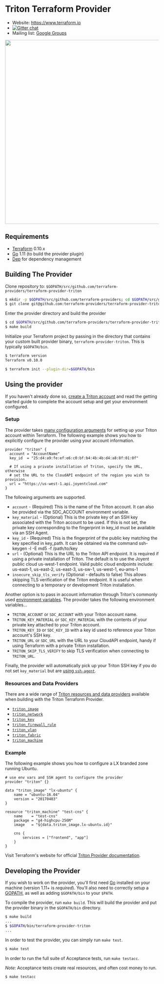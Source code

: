 Triton Terraform Provider
=========================

- Website: https://www.terraform.io
- [![Gitter chat](https://badges.gitter.im/hashicorp-terraform/Lobby.png)](https://gitter.im/hashicorp-terraform/Lobby)
- Mailing list: [Google Groups](http://groups.google.com/group/terraform-tool)

<img src="https://cdn.rawgit.com/hashicorp/terraform-website/master/content/source/assets/images/logo-hashicorp.svg" width="600px">

Requirements
------------

-	[Terraform](https://www.terraform.io/downloads.html) 0.10.x
-	[Go](https://golang.org/doc/install) 1.11 (to build the provider plugin)
-   [Dep](https://github.com/golang/dep#setup) for dependency management

Building The Provider
---------------------

Clone repository to: `$GOPATH/src/github.com/terraform-providers/terraform-provider-triton`

```sh
$ mkdir -p $GOPATH/src/github.com/terraform-providers; cd $GOPATH/src/github.com/terraform-providers
$ git clone git@github.com:terraform-providers/terraform-provider-triton
```

Enter the provider directory and build the provider

```sh
$ cd $GOPATH/src/github.com/terraform-providers/terraform-provider-triton
$ make build
```

Initialize your Terraform project by passing in the directory that contains your custom built provider binary, `terraform-provider-triton`. This is typically `$GOPATH/bin`.

```sh
$ terraform version
Terraform v0.10.0

$ terraform init --plugin-dir=$GOPATH/bin
```

Using the provider
------------------

If you haven't already done so, [create a Triton account](https://docs.joyent.com/public-cloud/getting-started) and read the getting started guide to complete the account setup and get your environment configured.

### Setup ###

The provider takes [many configuration arguments](https://www.terraform.io/docs/providers/triton/index.html#argument-reference) for setting up your Triton account within Terraform. The following example shows you how to explicitly configure the provider using your account information.

```hcl
provider "triton" {
  account = "AccountName"
  key_id  = "25:d4:a9:fe:ef:e6:c0:bf:b4:4b:4b:d4:a8:8f:01:0f"

  # If using a private installation of Triton, specify the URL, otherwise
  # set the URL to the CloudAPI endpoint of the region you wish to provision.
  url = "https://us-west-1.api.joyentcloud.com"
}
```

The following arguments are supported.

- `account` - (Required) This is the name of the Triton account. It can also be provided via the SDC_ACCOUNT environment variable.
- `key_material` - (Optional) This is the private key of an SSH key associated with the Triton account to be used. If this is not set, the private key corresponding to the fingerprint in key_id must be available via an SSH Agent.
- `key_id` - (Required) This is the fingerprint of the public key matching the key specified in key_path. It can be obtained via the command ssh-keygen -l -E md5 -f /path/to/key
- `url` - (Optional) This is the URL to the Triton API endpoint. It is required if using a private installation of Triton. The default is to use the Joyent public cloud us-west-1 endpoint. Valid public cloud endpoints include: us-east-1, us-east-2, us-east-3, us-sw-1, us-west-1, eu-ams-1
- `insecure_skip_tls_verify` (Optional - defaults to false) This allows skipping TLS verification of the Triton endpoint. It is useful when connecting to a temporary or development Triton installation.

Another option is to pass in account information through Triton's commonly used [environment variables](https://docs.joyent.com/public-cloud/api-access/cloudapi#environment-variables). The provider takes the following environment variables...

- `TRITON_ACCOUNT` or `SDC_ACCOUNT` with your Triton account name.
- `TRITON_KEY_MATERIAL` or `SDC_KEY_MATERIAL` with the contents of your private key attached to your Triton account.
- `TRITON_KEY_ID` or `SDC_KEY_ID` with a key id used to reference your Triton account's SSH key.
- `TRITON_URL` or `SDC_URL` with the URL to your CloudAPI endpoint, handy if using Terraform with a private Triton installation.
- `TRITON_SKIP_TLS_VERIFY` to skip TLS verification when connecting to `TRITON_URL`.

Finally, the provider will automatically pick up your Triton SSH key if you do not set `key_material` but are [using `ssh-agent`](https://docs.joyent.com/public-cloud/getting-started/ssh-keys).

### Resources and Data Providers ###

There are a wide range of [Triton resources and data providers](https://www.terraform.io/docs/providers/triton/index.html) available when building with the Triton Terraform Provider.

- [`triton_image`](https://www.terraform.io/docs/providers/triton/d/triton_image.html)
- [`triton_network`](https://www.terraform.io/docs/providers/triton/d/triton_network.html)
- [`triton_key`](https://www.terraform.io/docs/providers/triton/r/triton_key.html)
- [`triton_firewall_rule`](https://www.terraform.io/docs/providers/triton/r/triton_firewall_rule.html)
- [`triton_vlan`](https://www.terraform.io/docs/providers/triton/r/triton_vlan.html)
- [`triton_fabric`](https://www.terraform.io/docs/providers/triton/r/triton_fabric.html)
- [`triton_machine`](https://www.terraform.io/docs/providers/triton/r/triton_machine.html)

### Example ###

The following example shows you how to configure a LX branded zone running Ubuntu.

```hcl
# use env vars and SSH agent to configure the provider
provider "triton" {}

data "triton_image" "lx-ubuntu" {
    name = "ubuntu-16.04"
    version = "20170403"
}

resource "triton_machine" "test-cns" {
    name    = "test-cns"
    package = "g4-highcpu-256M"
    image   = "${data.triton_image.lx-ubuntu.id}"

    cns {
        services = ["frontend", "app"]
    }
}
```

Visit Terraform's website for official [Triton Provider documentation](https://www.terraform.io/docs/providers/triton/index.html).

Developing the Provider
-----------------------

If you wish to work on the provider, you'll first need [Go](http://www.golang.org) installed on your machine (version 1.11+ is *required*). You'll also need to correctly setup a [GOPATH](http://golang.org/doc/code.html#GOPATH), as well as adding `$GOPATH/bin` to your `$PATH`.

To compile the provider, run `make build`. This will build the provider and put the provider binary in the `$GOPATH/bin` directory.

```sh
$ make build
...
$ $GOPATH/bin/terraform-provider-triton
...
```

In order to test the provider, you can simply run `make test`.

```sh
$ make test
```

In order to run the full suite of Acceptance tests, run `make testacc`.

*Note:* Acceptance tests create real resources, and often cost money to run.

```sh
$ make testacc
```
